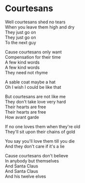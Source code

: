 # Courtesans  

Well courtesans shed no tears  
When you leave them high and dry  
They just go on  
They just go on  
To the next guy  

Cause courtesans only want  
Compensation for their time  
A few kind words  
A few kind words  
They need not rhyme  

A sable coat maybe a hat  
Oh I wish I could be like that  

But courtesans are not like me  
They don't take love very hard  
Their hearts are free  
Their hearts are free  
How avant garde  

If no one loves them when they're old  
They'll sit upon their chains of gold  

You say you'll love them till you die  
And they don't care if it's a lie  

Cause courtesans don't believe  
In anybody but themselves  
And Santa Claus  
And Santa Claus  
And his twelve elves  

